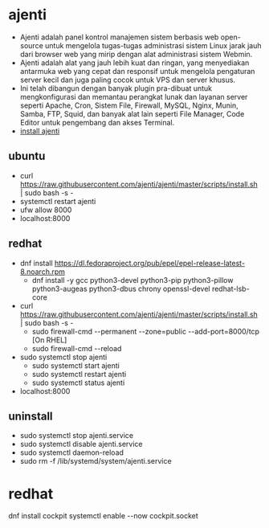 # ajenti

- Ajenti adalah panel kontrol manajemen sistem berbasis web open-source untuk mengelola tugas-tugas administrasi sistem Linux jarak jauh dari browser web yang mirip dengan alat administrasi sistem Webmin.
- Ajenti adalah alat yang jauh lebih kuat dan ringan, yang menyediakan antarmuka web yang cepat dan responsif untuk mengelola pengaturan server kecil dan juga paling cocok untuk VPS dan server khusus.
- Ini telah dibangun dengan banyak plugin pra-dibuat untuk mengkonfigurasi dan memantau perangkat lunak dan layanan server seperti Apache, Cron, Sistem File, Firewall, MySQL, Nginx, Munin, Samba, FTP, Squid, dan banyak alat lain seperti File Manager, Code Editor untuk pengembang dan akses Terminal.
- <a href="https://www.tecmint.com/install-ajenti-control-panel-linux">install ajenti</a>

## ubuntu
- curl https://raw.githubusercontent.com/ajenti/ajenti/master/scripts/install.sh | sudo bash -s -
- systemctl restart ajenti
- ufw allow 8000
- localhost:8000

## redhat
- dnf install https://dl.fedoraproject.org/pub/epel/epel-release-latest-8.noarch.rpm
  - dnf install -y gcc python3-devel python3-pip python3-pillow python3-augeas python3-dbus chrony openssl-devel redhat-lsb-core
- curl https://raw.githubusercontent.com/ajenti/ajenti/master/scripts/install.sh | sudo bash -s -
  - sudo firewall-cmd --permanent --zone=public --add-port=8000/tcp  [On RHEL]
  - sudo firewall-cmd --reload
- sudo systemctl stop ajenti
  - sudo systemctl start ajenti
  - sudo systemctl restart ajenti
  - sudo systemctl status ajenti
- localhost:8000

## uninstall
- sudo systemctl stop ajenti.service
- sudo systemctl disable ajenti.service
- sudo systemctl daemon-reload
- sudo rm -f /lib/systemd/system/ajenti.service

# redhat
dnf install cockpit
systemctl enable --now cockpit.socket
